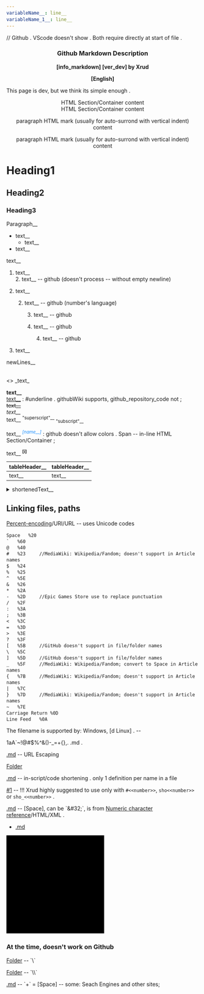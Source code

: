 ```yaml
---
variableName__: line__
variableName_1__: line__
---
```

// Github . VScode doesn't show . Both require directly at start of file .

<div align=center><h3><b>
Github Markdown Description
</b></h3><b>
[info_markdown] [ver_dev] by Xrud

[English]
</b></div>

This page is dev, but we think its simple enough .

<div style="text-align: center;">HTML Section/Container content</div>

<div align=center>HTML Section/Container content</div>

<p style="text-align: center;">paragraph HTML mark (usually for auto-surrond with vertical indent) content</p>

<p align=center>paragraph HTML mark (usually for auto-surrond with vertical indent) content</p>

# Heading1

## Heading2

### Heading3

Paragraph__

* text__
	* text__
* text__

text__
1. text__  
	2. text__ -- github (doesn't process -- without empty newline)
5. text__

	2. text__ -- github (number's language)

		3. text__ -- github
		3. text__ -- github

			4. text__ -- github
6. text__

newLines__
<br />
<br />

\<\> \_text\_

**text__**  
<u>text__</u> : #underline . githubWiki supports, github_repository_code not ;  
~~text__~~  
*text__*  
text__ <sup>"superscript"\_\_</sup> <sub>"subscript"\_\_</sub>  

text__ <i><sup><span
         title="text__" style="color:dodgerBlue;">[name__]</span></sup></i> : github doesn't allow colors . Span -- in-line HTML Section/Container ;

text__ <sup
	 title="text__"><b>[i]</b></sup>

<!--_textOfTheComment__>>-->
[comment]: wordOfTheComment__

|tableHeader__      |tableHeader__      |
|---                |---                |
|text__             |text__             |

<details><summary>shortenedText__
</summary>

text__

</details>

## Linking files, paths

[Percent-encoding](https://en.wikipedia.org/wiki/Percent-encoding)/URI/URL -- uses Unicode codes
```
Space	%20
`	%60
@	%40
#	%23		//MediaWiki: Wikipedia/Fandom; doesn't support in Article names
$	%24
%	%25
^	%5E
&	%26
*	%2A
-	%2D		//Epic Games Store use to replace punctuation
/	%2F
:	%3A
;	%3B
<	%3C
=	%3D
>	%3E
?	%3F
[	%5B		//GitHub doesn't support in file/folder names
\	%5C
]	%5D		//GitHub doesn't support in file/folder names
_	%5F		//MediaWiki: Wikipedia/Fandom; convert to Space in Article names
{	%7B		//MediaWiki: Wikipedia/Fandom; doesn't support in Article names
|	%7C
}	%7D		//MediaWiki: Wikipedia/Fandom; doesn't support in Article names
~	%7E
Carriage Return	%0D
Line Feed	%0A
```

The filename is supported by: Windows, [d Linux] . --

1aA\`~!@#$%^&()-\_=+{},. .md .

[.md](..//..//assets//github_b//1aA`~!@%23$%25%5E&()-_=+{},.%20.md) -- URL Escaping

[Folder](..//..//assets//github_b//1aA`~!@%23$%25%5E&()-_=+{}.%20,)

[.md][_name_1_] -- in-script/code shortening . only 1 definition per name in a file

[_name_1_]: ..//..//assets//github_b//1aA`~!@%23$%25%5E&()-_=+{},.%20.md

[#1] -- !!! Xrud highly suggested to use only with `#<<number>>`, `sho<<number>>` or `sho_<<number>>` .

[#1]: ..//..//assets//github_b//1aA`~!@%23$%25%5E&()-_=+{},.%20.md 

[.md](..//..//assets//github_b//1aA`~!@%23$%25%5E&()-_=+{},.&#x20;.md) -- [Space], can be `&#32;`, is from [Numeric character reference](https://en.wikipedia.org/wiki/Numeric_character_reference)/HTML/XML .

* [.md](../../assets/github_b/1aA`~!@%23$%25%5E&()-_=+{},.&#32;.md)

![pi](..//..//assets//github_b//co_dw_256x256.png)

### At the time, doesn't work on Github

[Folder](..\..\assets\github_b\1aA`~!@%23$%25%5E&()-_=+{}.%20,) -- `\`

[Folder](..\\..\\assets\\github_b\\1aA`~!@%23$%25%5E&()-_=+{}.%20,) -- `\\`

[.md](..//..//assets//github_b//1aA`~!@%23$%25%5E&()-_=+{},.+.md) -- `+` = [Space] -- some: Seach Engines and other sites;
